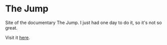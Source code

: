 The Jump
==========

Site of the documentary The Jump. I just had one day to do it, so it's not so great.

Visit it [here](http://thejumpdocumentary.aved.es/).
